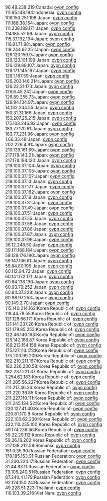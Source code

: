 96.48.238.219:Canada: [ovpn config](vpn/96_48_238_219.ovpn)  
111.95.148.184:Indonesia: [ovpn config](vpn/111_95_148_184.ovpn)  
106.150.251.198:Japan: [ovpn config](vpn/106_150_251_198.ovpn)  
111.168.38.154:Japan: [ovpn config](vpn/111_168_38_154.ovpn)  
111.238.189.171:Japan: [ovpn config](vpn/111_238_189_171.ovpn)  
114.185.52.99:Japan: [ovpn config](vpn/114_185_52_99.ovpn)  
115.37.192.194:Japan: [ovpn config](vpn/115_37_192_194.ovpn)  
116.81.71.88:Japan: [ovpn config](vpn/116_81_71_88.ovpn)  
119.244.97.251:Japan: [ovpn config](vpn/119_244_97_251.ovpn)  
126.120.159.9:Japan: [ovpn config](vpn/126_120_159_9.ovpn)  
126.123.101.199:Japan: [ovpn config](vpn/126_123_101_199.ovpn)  
126.129.88.107:Japan: [ovpn config](vpn/126_129_88_107.ovpn)  
126.171.145.197:Japan: [ovpn config](vpn/126_171_145_197.ovpn)  
126.1.187.59:Japan: [ovpn config](vpn/126_1_187_59.ovpn)  
126.203.146.214:Japan: [ovpn config](vpn/126_203_146_214.ovpn)  
126.22.21.173:Japan: [ovpn config](vpn/126_22_21_173.ovpn)  
126.6.45.242:Japan: [ovpn config](vpn/126_6_45_242.ovpn)  
126.89.255.73:Japan: [ovpn config](vpn/126_89_255_73.ovpn)  
126.94.134.97:Japan: [ovpn config](vpn/126_94_134_97.ovpn)  
14.132.244.55:Japan: [ovpn config](vpn/14_132_244_55.ovpn)  
150.31.31.166:Japan: [ovpn config](vpn/150_31_31_166.ovpn)  
153.207.25.215:Japan: [ovpn config](vpn/153_207_25_215.ovpn)  
175.103.246.92:Japan: [ovpn config](vpn/175_103_246_92.ovpn)  
183.77.170.61:Japan: [ovpn config](vpn/183_77_170_61.ovpn)  
183.77.231.96:Japan: [ovpn config](vpn/183_77_231_96.ovpn)  
1.66.33.48:Japan: [ovpn config](vpn/1_66_33_48.ovpn)  
202.226.4.91:Japan: [ovpn config](vpn/202_226_4_91.ovpn)  
210.139.161.69:Japan: [ovpn config](vpn/210_139_161_69.ovpn)  
217.178.143.21:Japan: [ovpn config](vpn/217_178_143_21.ovpn)  
217.178.194.120:Japan: [ovpn config](vpn/217_178_194_120.ovpn)  
219.100.37.104:Japan: [ovpn config](vpn/219_100_37_104.ovpn)  
219.100.37.105:Japan: [ovpn config](vpn/219_100_37_105.ovpn)  
219.100.37.107:Japan: [ovpn config](vpn/219_100_37_107.ovpn)  
219.100.37.13:Japan: [ovpn config](vpn/219_100_37_13.ovpn)  
219.100.37.177:Japan: [ovpn config](vpn/219_100_37_177.ovpn)  
219.100.37.182:Japan: [ovpn config](vpn/219_100_37_182.ovpn)  
219.100.37.19:Japan: [ovpn config](vpn/219_100_37_19.ovpn)  
219.100.37.31:Japan: [ovpn config](vpn/219_100_37_31.ovpn)  
219.100.37.49:Japan: [ovpn config](vpn/219_100_37_49.ovpn)  
219.100.37.51:Japan: [ovpn config](vpn/219_100_37_51.ovpn)  
219.100.37.55:Japan: [ovpn config](vpn/219_100_37_55.ovpn)  
219.100.37.58:Japan: [ovpn config](vpn/219_100_37_58.ovpn)  
219.100.37.86:Japan: [ovpn config](vpn/219_100_37_86.ovpn)  
219.100.37.87:Japan: [ovpn config](vpn/219_100_37_87.ovpn)  
219.100.37.96:Japan: [ovpn config](vpn/219_100_37_96.ovpn)  
36.12.248.50:Japan: [ovpn config](vpn/36_12_248_50.ovpn)  
39.111.168.184:Japan: [ovpn config](vpn/39_111_168_184.ovpn)  
59.129.176.190:Japan: [ovpn config](vpn/59_129_176_190.ovpn)  
59.147.136.61:Japan: [ovpn config](vpn/59_147_136_61.ovpn)  
59.84.80.199:Japan: [ovpn config](vpn/59_84_80_199.ovpn)  
60.112.94.72:Japan: [ovpn config](vpn/60_112_94_72.ovpn)  
60.141.172.171:Japan: [ovpn config](vpn/60_141_172_171.ovpn)  
60.64.138.190:Japan: [ovpn config](vpn/60_64_138_190.ovpn)  
60.93.79.252:Japan: [ovpn config](vpn/60_93_79_252.ovpn)  
60.94.37.228:Japan: [ovpn config](vpn/60_94_37_228.ovpn)  
60.98.97.253:Japan: [ovpn config](vpn/60_98_97_253.ovpn)  
90.149.3.70:Japan: [ovpn config](vpn/90_149_3_70.ovpn)  
115.140.214.162:Korea Republic of: [ovpn config](vpn/115_140_214_162.ovpn)  
118.44.78.55:Korea Republic of: [ovpn config](vpn/118_44_78_55.ovpn)  
121.128.66.171:Korea Republic of: [ovpn config](vpn/121_128_66_171.ovpn)  
121.141.237.26:Korea Republic of: [ovpn config](vpn/121_141_237_26.ovpn)  
121.179.85.253:Korea Republic of: [ovpn config](vpn/121_179_85_253.ovpn)  
122.46.140.163:Korea Republic of: [ovpn config](vpn/122_46_140_163.ovpn)  
125.142.186.87:Korea Republic of: [ovpn config](vpn/125_142_186_87.ovpn)  
169.213.154.158:Korea Republic of: [ovpn config](vpn/169_213_154_158.ovpn)  
175.127.113.173:Korea Republic of: [ovpn config](vpn/175_127_113_173.ovpn)  
175.203.99.209:Korea Republic of: [ovpn config](vpn/175_203_99_209.ovpn)  
182.210.211.167:Korea Republic of: [ovpn config](vpn/182_210_211_167.ovpn)  
182.226.230.58:Korea Republic of: [ovpn config](vpn/182_226_230_58.ovpn)  
182.237.221.37:Korea Republic of: [ovpn config](vpn/182_237_221_37.ovpn)  
1.254.62.183:Korea Republic of: [ovpn config](vpn/1_254_62_183.ovpn)  
211.205.56.227:Korea Republic of: [ovpn config](vpn/211_205_56_227.ovpn)  
211.217.46.26:Korea Republic of: [ovpn config](vpn/211_217_46_26.ovpn)  
211.220.39.85:Korea Republic of: [ovpn config](vpn/211_220_39_85.ovpn)  
211.227.110.111:Korea Republic of: [ovpn config](vpn/211_227_110_111.ovpn)  
211.245.134.52:Korea Republic of: [ovpn config](vpn/211_245_134_52.ovpn)  
220.127.41.40:Korea Republic of: [ovpn config](vpn/220_127_41_40.ovpn)  
220.81.170.8:Korea Republic of: [ovpn config](vpn/220_81_170_8.ovpn)  
222.100.62.230:Korea Republic of: [ovpn config](vpn/222_100_62_230.ovpn)  
222.110.235.100:Korea Republic of: [ovpn config](vpn/222_110_235_100.ovpn)  
49.174.239.56:Korea Republic of: [ovpn config](vpn/49_174_239_56.ovpn)  
59.22.29.112:Korea Republic of: [ovpn config](vpn/59_22_29_112.ovpn)  
59.26.16.202:Korea Republic of: [ovpn config](vpn/59_26_16_202.ovpn)  
217.138.212.58:Romania: [ovpn config](vpn/217_138_212_58.ovpn)  
151.0.35.90:Russian Federation: [ovpn config](vpn/151_0_35_90.ovpn)  
178.185.153.91:Russian Federation: [ovpn config](vpn/178_185_153_91.ovpn)  
31.200.224.17:Russian Federation: [ovpn config](vpn/31_200_224_17.ovpn)  
31.44.83.11:Russian Federation: [ovpn config](vpn/31_44_83_11.ovpn)  
79.105.240.51:Russian Federation: [ovpn config](vpn/79_105_240_51.ovpn)  
87.240.41.179:Russian Federation: [ovpn config](vpn/87_240_41_179.ovpn)  
92.124.150.24:Russian Federation: [ovpn config](vpn/92_124_150_24.ovpn)  
49.228.51.223:Thailand: [ovpn config](vpn/49_228_51_223.ovpn)  
116.103.39.216:Viet Nam: [ovpn config](vpn/116_103_39_216.ovpn)  
